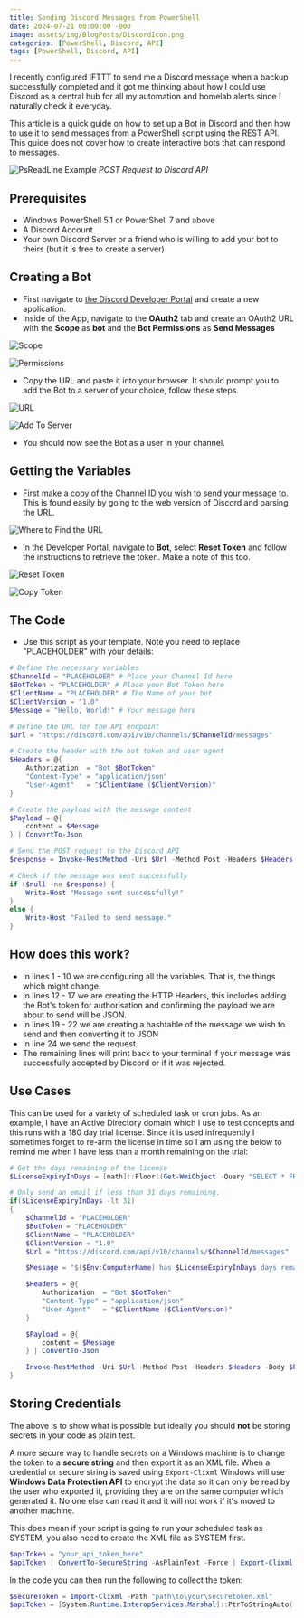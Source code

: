 ```yaml
---
title: Sending Discord Messages from PowerShell
date: 2024-07-21 00:00:00 -000
image: assets/img/BlogPosts/DiscordIcon.png
categories: [PowerShell, Discord, API]
tags: [PowerShell, Discord, API]
---
```


I recently configured IFTTT to send me a Discord message when a backup successfully completed  and it got me thinking about how I could use Discord as a central hub for all my automation and homelab alerts since I naturally check it everyday.

This article is a quick guide on how to set up a Bot in Discord and then how to use it to send messages from a PowerShell script using the REST API. This guide does not cover how to create interactive bots that can respond to messages.

![PsReadLine Example](assets/img/BlogPosts/MessageToDiscord.gif)
*POST Request to Discord API*

## Prerequisites
- Windows PowerShell 5.1 or PowerShell 7 and above
- A Discord Account
- Your own Discord Server or a friend who is willing to add your bot to theirs (but it is free to create a server)

## Creating a Bot
- First navigate to [the Discord Developer Portal](https://discord.com/developers/applications) and create a new application. 
- Inside of the App, navigate to the **OAuth2** tab and create an OAuth2 URL with the **Scope** as **bot** and the **Bot Permissions** as **Send Messages**

![Scope](assets/img/BlogPosts/Discord-OAuth-Bot.png)

![Permissions](assets/img/BlogPosts/Discord-OAuth-SendMessages.png)

- Copy the URL and paste it into your browser. It should prompt you to add the Bot to a server of your choice, follow these steps.

![URL](assets/img/BlogPosts/Discord-OAuth-CopyLink.png)

![Add To Server](assets/img/BlogPosts/Discord-AddToServer.png)

- You should now see the Bot as a user in your channel.

## Getting the Variables
- First make a copy of the Channel ID you wish to send your message to. This is found easily by going to the web version of Discord and parsing the URL.

![Where to Find the URL](assets/img/BlogPosts/Discord-Url.png)

- In the Developer Portal, navigate to **Bot**, select **Reset Token** and follow the instructions to retrieve the token. Make a note of this too.

![Reset Token](assets/img/BlogPosts/Discord-ResetToken.png)

![Copy Token](assets/img/BlogPosts/Discord-CopyToken.png)

## The Code
- Use this script as your template. Note you need to replace "PLACEHOLDER" with your details:

```powershell
# Define the necessary variables
$ChannelId = "PLACEHOLDER" # Place your Channel Id here
$BotToken = "PLACEHOLDER" # Place your Bot Token here
$ClientName = "PLACEHOLDER" # The Name of your bot
$ClientVersion = "1.0"
$Message = "Hello, World!" # Your message here

# Define the URL for the API endpoint
$Url = "https://discord.com/api/v10/channels/$ChannelId/messages"

# Create the header with the bot token and user agent
$Headers = @{
    Authorization  = "Bot $BotToken"
    "Content-Type" = "application/json"
    "User-Agent"   = "$ClientName ($ClientVersion)"
}

# Create the payload with the message content
$Payload = @{
    content = $Message
} | ConvertTo-Json

# Send the POST request to the Discord API
$response = Invoke-RestMethod -Uri $Url -Method Post -Headers $Headers -Body $Payload

# Check if the message was sent successfully
if ($null -ne $response) {
    Write-Host "Message sent successfully!"
}
else {
    Write-Host "Failed to send message."
}

```
## How does this work?
- In lines 1 - 10 we are configuring all the variables. That is, the things which might change.
- In lines 12 - 17 we are creating the HTTP Headers, this includes adding the Bot's token for authorisation and confirming the payload we are about to send will be JSON.
- In lines 19 - 22 we are creating a hashtable of the message we wish to send and then converting it to JSON
- In line 24 we send the request.
- The remaining lines will print back to your terminal if your message was successfully accepted by Discord or if it was rejected.

## Use Cases
This can be used for a variety of scheduled task or cron jobs. As an example, I have an Active Directory domain which I use to test concepts and this runs with a 180 day trial license. Since it is used infrequently I sometimes forget to re-arm the license in time so I am using the below to remind me when I have less than a month remaining on the trial:

```powershell
# Get the days remaining of the license
$LicenseExpiryInDays = [math]::Floor((Get-WmiObject -Query "SELECT * FROM SoftwareLicensingProduct WHERE ApplicationID='55c92734-d682-4d71-983e-d6ec3f16059f'").graceperiodremaining / 1440)

# Only send an email if less than 31 days remaining.
if($LicenseExpiryInDays -lt 31)
{
    $ChannelId = "PLACEHOLDER" 
    $BotToken = "PLACEHOLDER" 
    $ClientName = "PLACEHOLDER" 
    $ClientVersion = "1.0"
    $Url = "https://discord.com/api/v10/channels/$ChannelId/messages"

    $Message = "$($Env:ComputerName) has $LicenseExpiryInDays days remaining on its Windows trial license. You need to re-arm or potentially rebuild."

    $Headers = @{
        Authorization  = "Bot $BotToken"
        "Content-Type" = "application/json"
        "User-Agent"   = "$ClientName ($ClientVersion)"
    }

    $Payload = @{
        content = $Message
    } | ConvertTo-Json

    Invoke-RestMethod -Uri $Url -Method Post -Headers $Headers -Body $Payload
}
```

## Storing Credentials
The above is to show what is possible but ideally you should **not** be storing secrets in your code as plain text.

A more secure way to handle secrets on a Windows machine is to change the token to a **secure string** and then export it as an XML file.  When a credential or secure string is saved using `Export-Clixml` Windows will use **Windows Data Protection API** to encrypt the data so it can only be read by the user who exported it, providing they are on the same computer which generated it. No one else can read it and it will not work if it's moved to another machine. 

This does mean if your script is going to run your scheduled task as SYSTEM, you also need to create the XML file as SYSTEM first.

```powershell
$apiToken = "your_api_token_here"
$apiToken | ConvertTo-SecureString -AsPlainText -Force | Export-Clixml -Path "path\to\your\securetoken.xml"
```

In the code you can then run the following to collect the token:
```powershell
$secureToken = Import-Clixml -Path "path\to\your\securetoken.xml"
$apiToken = [System.Runtime.InteropServices.Marshal]::PtrToStringAuto([System.Runtime.InteropServices.Marshal]::SecureStringToBSTR($secureToken))
```